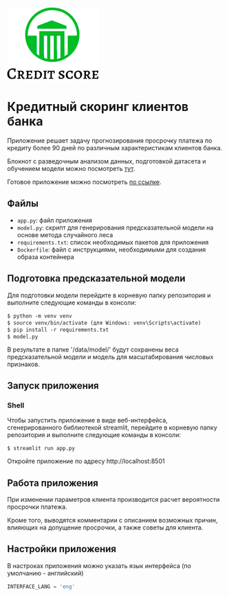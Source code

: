 ![Logo](/data/images/logo.png)
# Кредитный скоринг клиентов банка

Приложение решает задачу прогнозирования просрочку платежа по кредиту более 90 дней по различным характеристикам клиентов банка.

Блокнот с разведочным анализом данных, подготовкой датасета и обучением модели можно посмотреть [тут](/ipynb/eda.ipynb).

Готовое приложение можно посмотреть [по ссылке](https://credit.streamlit.app/).

## Файлы

- `app.py`: файл приложения
- `model.py`: скрипт для генерирования предсказательной модели на основе метода случайного леса
- `requirements.txt`: список необходимых пакетов для приложения
- `Dockerfile`: файл с инструкциями, необходимыми для создания образа контейнера

## Подготовка предсказательной модели

Для подготовки модели перейдите в корневую папку репозитория и выполните следующие команды в консоли:

```shell
$ python -m venv venv
$ source venv/bin/activate (для Windows: venv\Scripts\activate)
$ pip install -r requirements.txt
$ model.py
```

В результате в папке '/data/model/' будут сохранены веса предсказательной модели и модель для масштабирования числовых признаков.

## Запуск приложения

### Shell

Чтобы запустить приложение в виде веб-интерфейса, сгенерированного библиотекой streamlit, перейдите в корневую папку репозитория и выполните следующие команды в консоли:

```shell
$ streamlit run app.py
```
Откройте приложение по адресу http://localhost:8501

## Работа приложения

При изменении параметров клиента производится расчет вероятности просрочки платежа.

Кроме того, выводятся комментарии с описанием возможных причин, влияющих на допущение просрочки, а также советы для клиента.

## Настройки приложения

В настроках приложения можно указать язык интерфейса (по умолчанию - английский)

```python
INTERFACE_LANG = 'eng'
```
